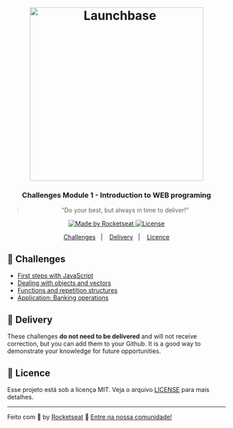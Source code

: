 <h1 align="center">
    <img alt="Launchbase" src="https://storage.googleapis.com/golden-wind/bootcamp-launchbase/logo.png" width="400px" />
</h1>

<h3 align="center">
  Challenges Module 1 - Introduction to WEB programing
</h3>

<blockquote align="center">“Do your best, but always in time to deliver!”</blockquote>

<p align="center">

  <a href="https://rocketseat.com.br">
    <img alt="Made by Rocketseat" src="https://img.shields.io/badge/made%20by-Rocketseat-%23F8952D">
  </a>

  <a href="LICENSE" >
    <img alt="License" src="https://img.shields.io/badge/license-MIT-%23F8952D">
  </a>

</p>

<p align="center">
  <a href="#rocket-challenges">Challenges</a>&nbsp;&nbsp;&nbsp;|&nbsp;&nbsp;&nbsp;
  <a href="#calendar-delivery">Delivery</a>&nbsp;&nbsp;&nbsp;|&nbsp;&nbsp;&nbsp;
  <a href="#memo-licence">Licence</a>
</p>

## :rocket: Challenges

- [First steps with JavaScript](challenge-1/01-1-primeiros-passos-com-js.md)
- [Dealing with objects and vectors](challenge-1/01-2-lidando-com-objetos-e-vetores.md)
- [Functions and repetition structures](challenge-1/01-3-funcoes-e-estruturas-de-repeticao.md)
- [Application: Banking operations](challenge-1/01-4-aplicacao-operacoes-bancarias.md)

## :calendar: Delivery

These challenges **do not need to be delivered** and will not receive correction, but you can add them to your Github. It is a good way to demonstrate your knowledge for future opportunities.

## :memo: Licence

Esse projeto está sob a licença MIT. Veja o arquivo [LICENSE](/LICENSE) para mais detalhes.

---

Feito com :purple_heart: by [Rocketseat](https://rocketseat.com.br) :wave: [Entre na nossa comunidade!](https://discordapp.com/invite/gCRAFhc)
